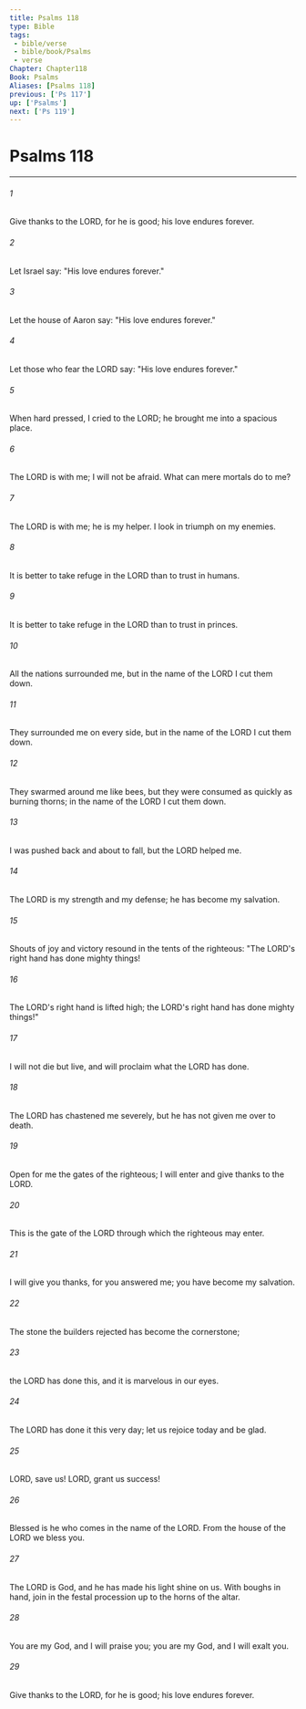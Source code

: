 ```yaml
---
title: Psalms 118
type: Bible
tags:
 - bible/verse
 - bible/book/Psalms
 - verse
Chapter: Chapter118
Book: Psalms
Aliases: [Psalms 118]
previous: ['Ps 117']
up: ['Psalms']
next: ['Ps 119']
---
```

# Psalms 118

***


###### 1 
Give thanks to the LORD, for he is good; his love endures forever. 

###### 2 
Let Israel say: "His love endures forever." 

###### 3 
Let the house of Aaron say: "His love endures forever." 

###### 4 
Let those who fear the LORD say: "His love endures forever." 

###### 5 
When hard pressed, I cried to the LORD; he brought me into a spacious place. 

###### 6 
The LORD is with me; I will not be afraid. What can mere mortals do to me? 

###### 7 
The LORD is with me; he is my helper. I look in triumph on my enemies. 

###### 8 
It is better to take refuge in the LORD than to trust in humans. 

###### 9 
It is better to take refuge in the LORD than to trust in princes. 

###### 10 
All the nations surrounded me, but in the name of the LORD I cut them down. 

###### 11 
They surrounded me on every side, but in the name of the LORD I cut them down. 

###### 12 
They swarmed around me like bees, but they were consumed as quickly as burning thorns; in the name of the LORD I cut them down. 

###### 13 
I was pushed back and about to fall, but the LORD helped me. 

###### 14 
The LORD is my strength and my defense; he has become my salvation. 

###### 15 
Shouts of joy and victory resound in the tents of the righteous: "The LORD's right hand has done mighty things! 

###### 16 
The LORD's right hand is lifted high; the LORD's right hand has done mighty things!" 

###### 17 
I will not die but live, and will proclaim what the LORD has done. 

###### 18 
The LORD has chastened me severely, but he has not given me over to death. 

###### 19 
Open for me the gates of the righteous; I will enter and give thanks to the LORD. 

###### 20 
This is the gate of the LORD through which the righteous may enter. 

###### 21 
I will give you thanks, for you answered me; you have become my salvation. 

###### 22 
The stone the builders rejected has become the cornerstone; 

###### 23 
the LORD has done this, and it is marvelous in our eyes. 

###### 24 
The LORD has done it this very day; let us rejoice today and be glad. 

###### 25 
LORD, save us! LORD, grant us success! 

###### 26 
Blessed is he who comes in the name of the LORD. From the house of the LORD we bless you. 

###### 27 
The LORD is God, and he has made his light shine on us. With boughs in hand, join in the festal procession up to the horns of the altar. 

###### 28 
You are my God, and I will praise you; you are my God, and I will exalt you. 

###### 29 
Give thanks to the LORD, for he is good; his love endures forever. 
